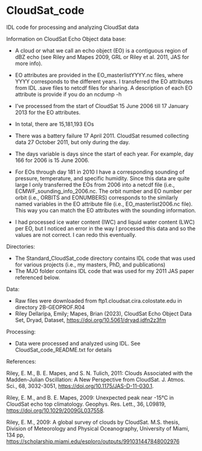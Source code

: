 # CloudSat_code
IDL code for processing and analyzing CloudSat data

Information on CloudSat Echo Object data base:

- A cloud or what we call an echo object (EO) is a contiguous region of dBZ echo (see Riley and Mapes 2009, GRL or Riley et al. 2011, JAS for more info).

- EO attributes are provided in the EO_masterlistYYYY.nc files, where YYYY corresponds to the different years. I transferred the EO attributes from IDL .save files to netcdf files for sharing. A description of each EO attribute is provide if you do an ncdump -h

- I’ve processed from the start of CloudSat 15 June 2006 till 17 January 2013 for the EO attributes.

- In total, there are 15,181,193 EOs 

- There was a battery failure 17 April 2011. CloudSat resumed collecting data 27 October 2011, but only during the day.

- The days variable is days since the start of each year. For example, day 166 for 2006 is 15 June 2006.

- For EOs through day 181 in 2010 I have a corresponding sounding of pressure, temperature, and specific humidity. Since this data are quite large I only transferred the EOs from 2006 into a netcdf file (i.e., ECMWF_sounding_info_2006.nc. The orbit number and EO number per orbit (i.e., ORBITS and EONUMBERS) corresponds to the similarly named variables in the EO attribute file (i.e., EO_masterlist2006.nc file). This way you can match the EO attributes with the sounding information.

- I had processed ice water content (IWC) and liquid water content (LWC) per EO, but I noticed an error in the way I processed this data and so the values are not correct. I can redo this eventually.

Directories:
- The Standard_CloudSat_code directory contains IDL code that was used for various projects (i.e., my masters, PhD, and publications)
- The MJO folder contains IDL code that was used for my 2011 JAS paper referenced below.

Data:

- Raw files were downloaded from ftp1.cloudsat.cira.colostate.edu in directory 2B-GEOPROF.R04
- Riley Dellaripa, Emily; Mapes, Brian (2023), CloudSat Echo Object Data Set, Dryad, Dataset, https://doi.org/10.5061/dryad.jdfn2z3fm

Processing:

- Data were processed and analyzed using IDL. See CloudSat_code_README.txt for details

References:

Riley, E. M., B. E. Mapes, and S. N. Tulich, 2011: Clouds Associated with the Madden-Julian Oscillation: A New Perspective from CloudSat. J. Atmos. Sci., 68, 3032-3051, https://doi.org/10.1175/JAS-D-11-030.1.

Riley, E. M., and B. E. Mapes, 2009: Unexpected peak near -15°C in CloudSat echo top climatology. Geophys. Res. Lett., 36, L09819, https://doi.org/10.1029/2009GL037558.

Riley, E. M., 2009: A global survey of clouds by CloudSat. M.S. thesis, Division of Meteorology and Physical Oceanography, University of Miami, 134 pp, https://scholarship.miami.edu/esploro/outputs/991031447848002976

